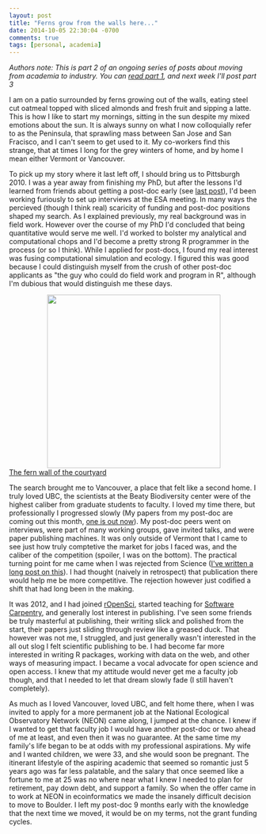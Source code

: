 ```yaml
---
layout: post
title: "Ferns grow from the walls here..."
date: 2014-10-05 22:30:04 -0700
comments: true
tags: [personal, academia]
---
```


*Authors note: This is part 2 of an ongoing series of posts about moving from academia to industry. You can [read part 1](http://emhart.info/blog/2014/10/05/to-industry-pt1/), and next week I'll post part 3*

I am on a patio surrounded by ferns growing out of the walls, eating steel cut oatmeal topped with sliced almonds and fresh fruit and sipping a latte. This is how I like to start my mornings, sitting in the sun despite my mixed emotions about the sun. It is always sunny on what I now colloquially refer to as the Peninsula, that sprawling mass between San Jose and San Fracisco, and I can't seem to get used to it.  My co-workers find this strange, that at times I long for the grey winters of home, and by home I mean either Vermont or Vancouver.

<!--more-->

To pick up my story where it last left off, I should bring us to Pittsburgh 2010. I was a year away from finishing my PhD, but after the lessons I'd learned from friends about getting a post-doc early (see [last post](http://emhart.info/blog/2014/10/05/to-industry-pt1/)), I'd been working furiously to set up interviews at the ESA meeting.  In many ways the percieved (though I think real) scaricity of funding and post-doc positions shaped my search.  As I explained previously, my real background was in field work.  However over the course of my PhD I'd concluded that being quantitative would serve me well. I'd worked to bolster my analytical and computational chops and I'd become a pretty strong R programmer in the process (or so I think). While I applied for post-docs, I found my real interest was fusing computational simulation and ecology. I figured this was good because I could distinguish myself from the crush of other post-doc applicants as "the guy who could do field work and program in R", although I'm dubious that would distinguish me these days.


<center><a href = "http://emhart.info/images/ferns.jpg"><img src = "http://emhart.info/images/ferns.jpg" height = 350 width = 350></center> <figcaption>The fern wall of the courtyard</figcaption></a>

The search brought me to Vancouver, a place that felt like a second home. I truly loved UBC, the scientists at the Beaty Biodiversity center were of the highest caliber from graduate students to faculty.  I loved my time there, but professionally I progressed slowly (My papers from my post-doc are coming out this month, [one is out now](http://onlinelibrary.wiley.com/doi/10.1111/mec.12931/abstract)). My post-doc peers went on interviews, were part of many working groups, gave invited talks, and were paper publishing machines. It was only outside of Vermont that I came to see just how truly comptetive the market for jobs I faced was, and the caliber of the competition (spoiler, I was on the bottom). The practical turning point for me came when I was rejected from Science ([I've written a long post on this](http://emhart.info/blog/2013/05/06/a-meditation-on-rejection/)). I had thought (naively in retrospect) that publication there would help me be more competitive. The rejection however just codified a shift that had long been in the making.

It was 2012, and I had joined [rOpenSci](http://www.ropensci.org), started teaching for [Software Carpentry](http://www.softwarecarpentry.org), and generally lost interest in publishing. I've seen some friends be truly masterful at publishing, their writing slick and polished from the start, their papers just sliding through review like a greased duck.  That however was not me, I struggled, and just generally wasn't interested in the all out slog I felt scientific publishing to be.  I had become far more interested in writing R packages, working with data on the web, and other ways of measuring impact. I became a vocal advocate for open science and open access. I knew that my attitude would never get me a faculty job though, and that I needed to let that dream slowly fade (I still haven't completely).  

As much as I loved Vancouver, loved UBC, and felt home there, when I was invited to apply for a more permanent job at the National Ecological Observatory Network (NEON) came along, I jumped at the chance. I knew if I wanted to get that faculty job I would have another post-doc or two ahead of me at least, and even then it was no guarantee.  At the same time my family's life began to be at odds with my professional aspirations. My wife and I wanted children, we were 33, and she would soon be pregnant. The itinerant lifestyle of the aspiring academic that seemed so romantic just 5 years ago was far less palatable, and the salary that once seemed like a fortune to me at 25 was no where near what I knew I needed to plan for retirement, pay down debt, and support a family.  So when the offer came in to work at NEON in ecoinformatics we made the insanely difficult decision to move to Boulder. I left my post-doc 9 months early with the knowledge that the next time we moved, it would be on my terms, not the grant funding cycles.  
